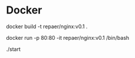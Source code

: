 # Docker
docker build -t repaer/nginx:v0.1 .

docker run -p 80:80 -it repaer/nginx:v0.1 /bin/bash

./start
